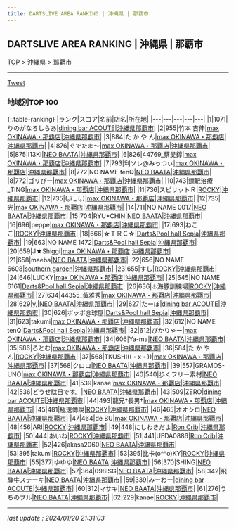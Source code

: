```yaml
---
title: DARTSLIVE AREA RANKING | 沖縄県 | 那覇市
---
```

## DARTSLIVE AREA RANKING | 沖縄県 | 那覇市

[TOP](/darts/rank/) > [沖縄県](/darts/rank/沖縄県/) > 那覇市

___

<a href="https://twitter.com/share?ref_src=twsrc%5Etfw" data-text="DARTSLIVE AREA RANKING | 沖縄県那覇市" class="twitter-share-button" data-via="DARTSLIVE" data-hashtags="DARTSLIVE" data-related="DARTSLIVE" data-show-count="false">Tweet</a>

### 地域別TOP 100

{:.table-ranking}
|ランク|スコア|名前|店名|所在地|
|---|---|---|---|---|
|1|1071|りのがなろしらあ|<a href="https://search.dartslive.com/jp/shop/4943b85de0570e12a3f63593b5358cc4">dining bar ACOUTE</a>|<a href="沖縄県/那覇市">沖縄県那覇市</a>|
|2|955|竹本 吉伸|<a href="https://search.dartslive.com/jp/shop/ec352fd13aaa13100d9b047a20a7ba1e">max OKINAWA・那覇店</a>|<a href="沖縄県/那覇市">沖縄県那覇市</a>|
|3|884|た か や ん|<a href="https://search.dartslive.com/jp/shop/ec352fd13aaa13100d9b047a20a7ba1e">max OKINAWA・那覇店</a>|<a href="沖縄県/那覇市">沖縄県那覇市</a>|
|4|876|ぐでたま〜|<a href="https://search.dartslive.com/jp/shop/ec352fd13aaa13100d9b047a20a7ba1e">max OKINAWA・那覇店</a>|<a href="沖縄県/那覇市">沖縄県那覇市</a>|
|5|875|I13KI|<a href="https://search.dartslive.com/jp/shop/bc253e03a66733750d9b047a20a7ba1e">NEO BAATA</a>|<a href="沖縄県/那覇市">沖縄県那覇市</a>|
|6|826|44769_蔡旻錞|<a href="https://search.dartslive.com/jp/shop/ec352fd13aaa13100d9b047a20a7ba1e">max OKINAWA・那覇店</a>|<a href="沖縄県/那覇市">沖縄県那覇市</a>|
|7|793|利ソレ@みっつぃ|<a href="https://search.dartslive.com/jp/shop/ec352fd13aaa13100d9b047a20a7ba1e">max OKINAWA・那覇店</a>|<a href="沖縄県/那覇市">沖縄県那覇市</a>|
|8|772|NO NAME tenQ|<a href="https://search.dartslive.com/jp/shop/bc253e03a66733750d9b047a20a7ba1e">NEO BAATA</a>|<a href="沖縄県/那覇市">沖縄県那覇市</a>|
|8|772|ゴリぴー|<a href="https://search.dartslive.com/jp/shop/ec352fd13aaa13100d9b047a20a7ba1e">max OKINAWA・那覇店</a>|<a href="沖縄県/那覇市">沖縄県那覇市</a>|
|10|743|鏢靶治療_TING|<a href="https://search.dartslive.com/jp/shop/ec352fd13aaa13100d9b047a20a7ba1e">max OKINAWA・那覇店</a>|<a href="沖縄県/那覇市">沖縄県那覇市</a>|
|11|736|スピリットＲ|<a href="https://search.dartslive.com/jp/shop/3fea54aab6f9752d0d9b047a20a7ba1e">ROCKY</a>|<a href="沖縄県/那覇市">沖縄県那覇市</a>|
|12|735|(｡ì _ í｡)|<a href="https://search.dartslive.com/jp/shop/ec352fd13aaa13100d9b047a20a7ba1e">max OKINAWA・那覇店</a>|<a href="沖縄県/那覇市">沖縄県那覇市</a>|
|12|735|光|<a href="https://search.dartslive.com/jp/shop/ec352fd13aaa13100d9b047a20a7ba1e">max OKINAWA・那覇店</a>|<a href="沖縄県/那覇市">沖縄県那覇市</a>|
|14|711|NO NAME 0017|<a href="https://search.dartslive.com/jp/shop/bc253e03a66733750d9b047a20a7ba1e">NEO BAATA</a>|<a href="沖縄県/那覇市">沖縄県那覇市</a>|
|15|704|RYU*CHIN|<a href="https://search.dartslive.com/jp/shop/bc253e03a66733750d9b047a20a7ba1e">NEO BAATA</a>|<a href="沖縄県/那覇市">沖縄県那覇市</a>|
|16|696|peppe|<a href="https://search.dartslive.com/jp/shop/ec352fd13aaa13100d9b047a20a7ba1e">max OKINAWA・那覇店</a>|<a href="沖縄県/那覇市">沖縄県那覇市</a>|
|17|693|ねここ|<a href="https://search.dartslive.com/jp/shop/3fea54aab6f9752d0d9b047a20a7ba1e">ROCKY</a>|<a href="沖縄県/那覇市">沖縄県那覇市</a>|
|18|666|☆ＴＲＣ☆|<a href="https://search.dartslive.com/jp/shop/add677eb4ab37b8d0d9b047a20a7ba1e">Darts&Pool hall Sepia</a>|<a href="沖縄県/那覇市">沖縄県那覇市</a>|
|19|663|NO NAME 1472|<a href="https://search.dartslive.com/jp/shop/add677eb4ab37b8d0d9b047a20a7ba1e">Darts&Pool hall Sepia</a>|<a href="沖縄県/那覇市">沖縄県那覇市</a>|
|20|659|J★Shiggi|<a href="https://search.dartslive.com/jp/shop/ec352fd13aaa13100d9b047a20a7ba1e">max OKINAWA・那覇店</a>|<a href="沖縄県/那覇市">沖縄県那覇市</a>|
|21|658|maeba|<a href="https://search.dartslive.com/jp/shop/bc253e03a66733750d9b047a20a7ba1e">NEO BAATA</a>|<a href="沖縄県/那覇市">沖縄県那覇市</a>|
|22|656|NO NAME 6608|<a href="https://search.dartslive.com/jp/shop/1f228cca515ee90125d56fb0e5c39bac">southern garden</a>|<a href="沖縄県/那覇市">沖縄県那覇市</a>|
|23|655|すし|<a href="https://search.dartslive.com/jp/shop/3fea54aab6f9752d0d9b047a20a7ba1e">ROCKY</a>|<a href="沖縄県/那覇市">沖縄県那覇市</a>|
|24|646|LUCKY|<a href="https://search.dartslive.com/jp/shop/ec352fd13aaa13100d9b047a20a7ba1e">max OKINAWA・那覇店</a>|<a href="沖縄県/那覇市">沖縄県那覇市</a>|
|25|645|NO NAME 6161|<a href="https://search.dartslive.com/jp/shop/add677eb4ab37b8d0d9b047a20a7ba1e">Darts&Pool hall Sepia</a>|<a href="沖縄県/那覇市">沖縄県那覇市</a>|
|26|636|⚓️海豚訓練場|<a href="https://search.dartslive.com/jp/shop/3fea54aab6f9752d0d9b047a20a7ba1e">ROCKY</a>|<a href="沖縄県/那覇市">沖縄県那覇市</a>|
|27|634|44355_黃雅秀|<a href="https://search.dartslive.com/jp/shop/ec352fd13aaa13100d9b047a20a7ba1e">max OKINAWA・那覇店</a>|<a href="沖縄県/那覇市">沖縄県那覇市</a>|
|28|629|y,|<a href="https://search.dartslive.com/jp/shop/bc253e03a66733750d9b047a20a7ba1e">NEO BAATA</a>|<a href="沖縄県/那覇市">沖縄県那覇市</a>|
|29|627|たーぼ|<a href="https://search.dartslive.com/jp/shop/4943b85de0570e12a3f63593b5358cc4">dining bar ACOUTE</a>|<a href="沖縄県/那覇市">沖縄県那覇市</a>|
|30|626|ポッポ@球屋|<a href="https://search.dartslive.com/jp/shop/add677eb4ab37b8d0d9b047a20a7ba1e">Darts&Pool hall Sepia</a>|<a href="沖縄県/那覇市">沖縄県那覇市</a>|
|31|623|takumi|<a href="https://search.dartslive.com/jp/shop/ec352fd13aaa13100d9b047a20a7ba1e">max OKINAWA・那覇店</a>|<a href="沖縄県/那覇市">沖縄県那覇市</a>|
|32|612|NO NAME tenQ|<a href="https://search.dartslive.com/jp/shop/add677eb4ab37b8d0d9b047a20a7ba1e">Darts&Pool hall Sepia</a>|<a href="沖縄県/那覇市">沖縄県那覇市</a>|
|32|612|ぴかりゃー|<a href="https://search.dartslive.com/jp/shop/ec352fd13aaa13100d9b047a20a7ba1e">max OKINAWA・那覇店</a>|<a href="沖縄県/那覇市">沖縄県那覇市</a>|
|34|606|Ya-ma|<a href="https://search.dartslive.com/jp/shop/bc253e03a66733750d9b047a20a7ba1e">NEO BAATA</a>|<a href="沖縄県/那覇市">沖縄県那覇市</a>|
|35|586|ろとむ|<a href="https://search.dartslive.com/jp/shop/ec352fd13aaa13100d9b047a20a7ba1e">max OKINAWA・那覇店</a>|<a href="沖縄県/那覇市">沖縄県那覇市</a>|
|36|584|た か や ん|<a href="https://search.dartslive.com/jp/shop/3fea54aab6f9752d0d9b047a20a7ba1e">ROCKY</a>|<a href="沖縄県/那覇市">沖縄県那覇市</a>|
|37|568|TKUSHI((・x・))|<a href="https://search.dartslive.com/jp/shop/ec352fd13aaa13100d9b047a20a7ba1e">max OKINAWA・那覇店</a>|<a href="沖縄県/那覇市">沖縄県那覇市</a>|
|37|568|クロロ|<a href="https://search.dartslive.com/jp/shop/bc253e03a66733750d9b047a20a7ba1e">NEO BAATA</a>|<a href="沖縄県/那覇市">沖縄県那覇市</a>|
|39|557|GRAMOS-UNO|<a href="https://search.dartslive.com/jp/shop/ec352fd13aaa13100d9b047a20a7ba1e">max OKINAWA・那覇店</a>|<a href="沖縄県/那覇市">沖縄県那覇市</a>|
|40|540|歩くフリー素材|<a href="https://search.dartslive.com/jp/shop/bc253e03a66733750d9b047a20a7ba1e">NEO BAATA</a>|<a href="沖縄県/那覇市">沖縄県那覇市</a>|
|41|539|kanae|<a href="https://search.dartslive.com/jp/shop/ec352fd13aaa13100d9b047a20a7ba1e">max OKINAWA・那覇店</a>|<a href="沖縄県/那覇市">沖縄県那覇市</a>|
|42|536|どうせ駄目です。|<a href="https://search.dartslive.com/jp/shop/bc253e03a66733750d9b047a20a7ba1e">NEO BAATA</a>|<a href="沖縄県/那覇市">沖縄県那覇市</a>|
|43|509|ZERO|<a href="https://search.dartslive.com/jp/shop/4943b85de0570e12a3f63593b5358cc4">dining bar ACOUTE</a>|<a href="沖縄県/那覇市">沖縄県那覇市</a>|
|44|493|龍兄†長男†|<a href="https://search.dartslive.com/jp/shop/ec352fd13aaa13100d9b047a20a7ba1e">max OKINAWA・那覇店</a>|<a href="沖縄県/那覇市">沖縄県那覇市</a>|
|45|481|極速傳說|<a href="https://search.dartslive.com/jp/shop/3fea54aab6f9752d0d9b047a20a7ba1e">ROCKY</a>|<a href="沖縄県/那覇市">沖縄県那覇市</a>|
|46|465|オオシロ|<a href="https://search.dartslive.com/jp/shop/bc253e03a66733750d9b047a20a7ba1e">NEO BAATA</a>|<a href="沖縄県/那覇市">沖縄県那覇市</a>|
|47|464|de BU|<a href="https://search.dartslive.com/jp/shop/ec352fd13aaa13100d9b047a20a7ba1e">max OKINAWA・那覇店</a>|<a href="沖縄県/那覇市">沖縄県那覇市</a>|
|48|456|ARI|<a href="https://search.dartslive.com/jp/shop/3fea54aab6f9752d0d9b047a20a7ba1e">ROCKY</a>|<a href="沖縄県/那覇市">沖縄県那覇市</a>|
|49|448|にしわきだよ|<a href="https://search.dartslive.com/jp/shop/7b15ab28803ce76d774c926eb736cb5a">Ron Crib</a>|<a href="沖縄県/那覇市">沖縄県那覇市</a>|
|50|444|あいね|<a href="https://search.dartslive.com/jp/shop/3fea54aab6f9752d0d9b047a20a7ba1e">ROCKY</a>|<a href="沖縄県/那覇市">沖縄県那覇市</a>|
|51|441|UEDA0886|<a href="https://search.dartslive.com/jp/shop/7b15ab28803ce76d774c926eb736cb5a">Ron Crib</a>|<a href="沖縄県/那覇市">沖縄県那覇市</a>|
|52|426|akasa2060|<a href="https://search.dartslive.com/jp/shop/bc253e03a66733750d9b047a20a7ba1e">NEO BAATA</a>|<a href="沖縄県/那覇市">沖縄県那覇市</a>|
|53|395|takumi|<a href="https://search.dartslive.com/jp/shop/3fea54aab6f9752d0d9b047a20a7ba1e">ROCKY</a>|<a href="沖縄県/那覇市">沖縄県那覇市</a>|
|53|395|比卡(o^^o)KY|<a href="https://search.dartslive.com/jp/shop/3fea54aab6f9752d0d9b047a20a7ba1e">ROCKY</a>|<a href="沖縄県/那覇市">沖縄県那覇市</a>|
|55|377|ゆゆゆ|<a href="https://search.dartslive.com/jp/shop/bc253e03a66733750d9b047a20a7ba1e">NEO BAATA</a>|<a href="沖縄県/那覇市">沖縄県那覇市</a>|
|56|370|SHING|<a href="https://search.dartslive.com/jp/shop/bc253e03a66733750d9b047a20a7ba1e">NEO BAATA</a>|<a href="沖縄県/那覇市">沖縄県那覇市</a>|
|57|364|098ISG|<a href="https://search.dartslive.com/jp/shop/bc253e03a66733750d9b047a20a7ba1e">NEO BAATA</a>|<a href="沖縄県/那覇市">沖縄県那覇市</a>|
|58|342|飛騨牛ステーキ|<a href="https://search.dartslive.com/jp/shop/bc253e03a66733750d9b047a20a7ba1e">NEO BAATA</a>|<a href="沖縄県/那覇市">沖縄県那覇市</a>|
|59|339|みーわー|<a href="https://search.dartslive.com/jp/shop/4943b85de0570e12a3f63593b5358cc4">dining bar ACOUTE</a>|<a href="沖縄県/那覇市">沖縄県那覇市</a>|
|60|312|マサキ|<a href="https://search.dartslive.com/jp/shop/bc253e03a66733750d9b047a20a7ba1e">NEO BAATA</a>|<a href="沖縄県/那覇市">沖縄県那覇市</a>|
|61|276|うちのブル|<a href="https://search.dartslive.com/jp/shop/bc253e03a66733750d9b047a20a7ba1e">NEO BAATA</a>|<a href="沖縄県/那覇市">沖縄県那覇市</a>|
|62|229|kanae|<a href="https://search.dartslive.com/jp/shop/3fea54aab6f9752d0d9b047a20a7ba1e">ROCKY</a>|<a href="沖縄県/那覇市">沖縄県那覇市</a>|



___

_last update : 2024/01/20 21:31:03_


<script src="https://cdnjs.cloudflare.com/ajax/libs/jquery/3.6.1/jquery.min.js" integrity="sha512-aVKKRRi/Q/YV+4mjoKBsE4x3H+BkegoM/em46NNlCqNTmUYADjBbeNefNxYV7giUp0VxICtqdrbqU7iVaeZNXA==" crossorigin="anonymous" referrerpolicy="no-referrer"></script>
<script src="https://cdnjs.cloudflare.com/ajax/libs/jquery.tablesorter/2.31.3/js/jquery.tablesorter.min.js" integrity="sha512-qzgd5cYSZcosqpzpn7zF2ZId8f/8CHmFKZ8j7mU4OUXTNRd5g+ZHBPsgKEwoqxCtdQvExE5LprwwPAgoicguNg==" crossorigin="anonymous" referrerpolicy="no-referrer"></script>
<link rel="stylesheet" href="https://cdnjs.cloudflare.com/ajax/libs/jquery.tablesorter/2.31.3/css/theme.default.min.css" integrity="sha512-wghhOJkjQX0Lh3NSWvNKeZ0ZpNn+SPVXX1Qyc9OCaogADktxrBiBdKGDoqVUOyhStvMBmJQ8ZdMHiR3wuEq8+w==" crossorigin="anonymous" referrerpolicy="no-referrer" />
<script>
$(function() {
    $(".table-ranking").tablesorter({sortList:[[0, 0]]});
});
</script>

<script async src="https://platform.twitter.com/widgets.js" charset="utf-8"></script>